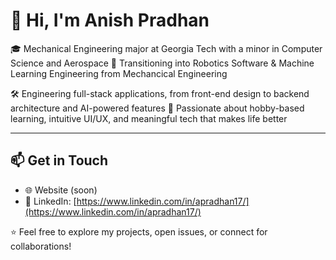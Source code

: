 # 👋 Hi, I'm Anish Pradhan

🎓 Mechanical Engineering major at Georgia Tech with a minor in Computer Science and Aerospace
🧠 Transitioning into Robotics Software & Machine Learning Engineering from Mechancical Engineering 
<!--📱 Building **SkillStream** – a short-form learning app to help users grow hobbies through personalized, educational content-->
🛠 Engineering full-stack applications, from front-end design to backend architecture and AI-powered features 
🚀 Passionate about hobby-based learning, intuitive UI/UX, and meaningful tech that makes life better
<!--
---

## 🔧 Tech Stack & Tools

- **Languages**: Python, JavaScript (ES6+), C++, MATLAB, HTML/CSS, SQL  
- **Frameworks & Libraries**: React, Next.js, Express, Node.js, Tailwind CSS, Flask, Firebase, pandas, NumPy, Matplotlib  
- **Tools & Platforms**: Git, GitHub, VS Code, Figma, Firebase, Vercel, Netlify, Postman, Jupyter, Fusion 360  
- **Hardware/Simulation**: SolidWorks, ANSYS, Arduino, GBA/LC-3  
- **AI/ML**: TensorFlow (starter), Scikit-learn, OpenAI APIs, vector databases  
- **Learning**: AWS, Hugging Face, Supabase, CI/CD, system design, iOS app development with Swift

---

## 🛠️ Notable Projects

### 📱 SkillStream – Personalized Learning App for Hobby Growth
Creating a short-form video platform that replaces doom-scrolling with progress-tracking, hobby-based discovery, and educational content.
- **Tech**: React, Node.js, Express, Firebase Auth + Firestore, Tailwind, OpenAI API  
- **Features**: Personalized feeds based on selected hobbies (Cooking, Fitness, Engineering), AI-generated grocery lists & summaries, calorie tracking, year-long progress logs  
- **Goal**: Launch iOS MVP with scalable backend and modular architecture

### 🔧 Engineering Tools & GBA Games
Built a GBA game in C where a chicken dodges nuggets, complete with collision detection, state transitions, score tracking, and victory logic.
- **Tech**: C, CS 2110 GBA library, DMA graphics, makefiles, memory-mapped IO  
- **Focus**: Low-level graphics, finite state machines, hardware register access

Designed a fatigue-safe shaft system for a turbopump using MATLAB:
- **Tech**: MATLAB, custom gear/bearing calculators, AGMA equations, stress analysis using class notes  
- **Features**: Step-by-step fatigue, contact stress, and shaft design automation with precise unit tracking

---

## 🎯 Current Goals

- ✅ Build a robust MVP of SkillStream (currently focused on **Cooking**)  
- 🔁 Integrate OpenAI and computer vision tools into SkillStream for smarter recommendations  
- 📱 Launch on iOS, then expand to cross-platform  
- 🤖 Deepen skills in robotics software (ROS2, computer vision, LLMs in embedded systems)  
- 🧠 Finish foundational ML path by **August 15** (transitioning into robotics/software roles)

---

## 🌱 Always Learning

- Applied AI for education and productivity  
- Scalable backend systems and serverless deployment  
- Autonomous systems, control, and data fusion  
- Frontend optimization and user-centered design  
- Ethical and motivating alternatives to ad-driven media platforms
-->
---

## 📫 Get in Touch

- 🌐 Website (soon)
- 🧠 LinkedIn: [https://www.linkedin.com/in/apradhan17/](https://www.linkedin.com/in/apradhan17/)  

⭐️ Feel free to explore my projects, open issues, or connect for collaborations!
